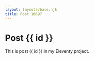 ```yaml
---
layout: layouts/base.njk
title: Post 10697
---
```


# Post {{ id }}

This is post {{ id }} in my Eleventy project.
